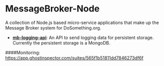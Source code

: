 # MessageBroker-Node
A collection of Node.js based micro-service applications that make up the Message Broker system for DoSomething.org.

* **[mb-logging-api](https://github.com/DoSomething/MessageBroker-Node/tree/master/mb-logging-api)**: An API to send logging data for persistent storage. Currently the persistent storage is a MongoDB.

####Monitoring:
https://app.ghostinspector.com/suites/565f1b51811dd7846273df6f
